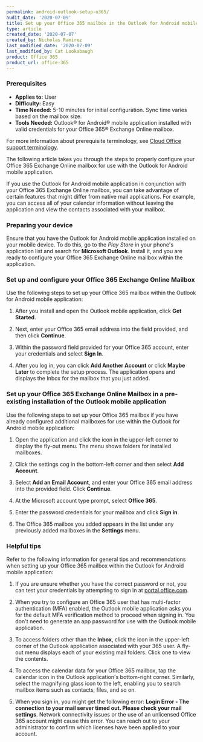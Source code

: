 ```yaml
---
permalink: android-outlook-setup-o365/
audit_date: '2020-07-09'
title: Set up your Office 365 mailbox in the Outlook for Android mobile application
type: article
created_date: '2020-07-07'
created_by: Nicholas Ramirez
last_modified_date: '2020-07-09'
last_modified_by: Cat Lookabaugh
product: Office 365
product_url: office-365
---
```


### Prerequisites

- **Applies to:** User
- **Difficulty:** Easy
- **Time Needed:** 5-10 minutes for initial configuration. Sync time varies based on the mailbox size.
- **Tools Needed:** Outlook&reg; for Android&reg; mobile application installed with valid credentials for your
  Office 365&reg; Exchange Online mailbox.

For more information about prerequisite terminology, see [Cloud Office support terminology](/how-to/cloud-office-support-terminology).

The following article takes you through the steps to properly configure your Office 365 Exchange Online mailbox
for use with the Outlook for Android mobile application.

If you use the Outlook for Android mobile application in conjunction with your Office 365 Exchange Online mailbox, you can
take advantage of certain features that might differ from native mail applications. For example, you can access all of your
calendar information without leaving the application and view the contacts associated with your mailbox.

### Preparing your device

Ensure that you have the Outlook for Android mobile application installed on your mobile device. To do this, go to the
*Play Store* in your phone's application list and search for **Microsoft Outlook**. Install it, and you are ready
to configure your Office 365 Exchange Online mailbox within the application.

### Set up and configure your Office 365 Exchange Online Mailbox

Use the following steps to set up your Office 365 mailbox within the Outlook for Android mobile application:

1. After you install and open the Outlook mobile application, click **Get Started**.

2. Next, enter your Office 365 email address into the field provided, and then click **Continue**.

3. Within the password field provided for your Office 365 account, enter your credentials and select **Sign In**.

4. After you log in, you can click **Add Another Account** or click **Maybe Later** to complete the setup process.
   The application opens and displays the Inbox for the mailbox that you just added.

### Set up your Office 365 Exchange Online Mailbox in a pre-existing installation of the Outlook mobile application

Use the following steps to set up your Office 365 mailbox if you have already configured additional mailboxes for use
within the Outlook for Android mobile application:

1. Open the application and click the icon in the upper-left corner to display the fly-out menu. The menu shows folders
for installed mailboxes.

2. Click the settings cog in the bottom-left corner and then select **Add Account**.

3. Select **Add an Email Account**, and enter your Office 365 email address into the provided field. Click **Continue**.

4. At the Microsoft account type prompt, select **Office 365**.

5. Enter the password credentials for your mailbox and click **Sign in**.

6. The Office 365 mailbox you added appears in the list under any previously added mailboxes in the **Settings** menu. 


### Helpful tips

Refer to the following information for general tips and recommendations when setting up your Office 365 mailbox within
the Outlook for Android mobile application:

1. If you are unsure whether you have the correct password or not, you can test your credentials by attempting to sign
   in at [portal.office.com](https://portal.office.com).

2. When you try to configure an Office 365 user that has multi-factor authentication (MFA) enabled, the Outlook mobile
   application asks you for the default MFA verification method to proceed when signing in. You don't need to generate
   an app password for use with the Outlook mobile application.

3. To access folders other than the **Inbox**, click the icon in the upper-left corner of the Outlook application
   associated with your 365 user. A fly-out menu displays each of your existing mail folders. Click one to view the contents.

4. To access the calendar data for your Office 365 mailbox, tap the calendar icon in the Outlook application's
   bottom-right corner. Similarly, select the magnifying glass icon to the left, enabling you to search mailbox items
   such as contacts, files, and so on.

5. When you sign in, you might get the following error: **Login Error - The connection to your mail server timed out.
   Please check your mail settings**. Network connectivity issues or the use of an unlicensed Office 365 account might
   cause this error. You can reach out to your administrator to confirm which licenses have been applied to your account.
